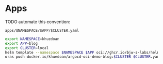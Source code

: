 # Apps

TODO automate this convention:

`apps/$NAMESPACE/$APP/$CLUSTER.yaml`

```sh
export NAMESPACE=khuedoan
export APP=blog
export CLUSTER=local
helm template --namespace $NAMESPACE $APP oci://ghcr.io/bjw-s-labs/helm/app-template:4.1.1 --values $NAMESPACE/$APP/$CLUSTER.yaml > $CLUSTER.yaml
oras push docker.io/khuedoan/argocd-oci-demo-blog:$CLUSTER $CLUSTER.yaml
```

